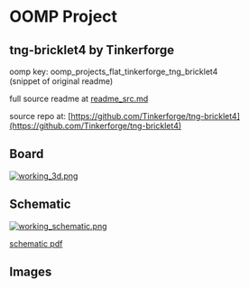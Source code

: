 # OOMP Project  
## tng-bricklet4  by Tinkerforge  
  
oomp key: oomp_projects_flat_tinkerforge_tng_bricklet4  
(snippet of original readme)  
  
  
  full source readme at [readme_src.md](readme_src.md)  
  
source repo at: [https://github.com/Tinkerforge/tng-bricklet4](https://github.com/Tinkerforge/tng-bricklet4)  
## Board  
  
[![working_3d.png](working_3d_600.png)](working_3d.png)  
## Schematic  
  
[![working_schematic.png](working_schematic_600.png)](working_schematic.png)  
  
[schematic pdf](working_schematic.pdf)  
## Images  
